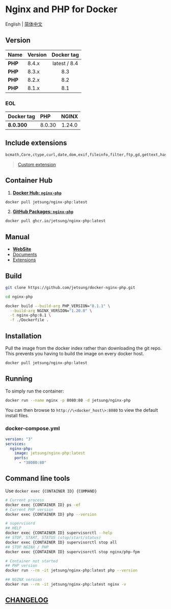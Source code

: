 # Nginx and PHP for Docker

English | [简体中文](./README_CN.md)

## Version

| Name    | Version |  Docker tag  |
| :------ | :------ | :----------: |
| **PHP** | 8.4.x   | latest / 8.4 |
| **PHP** | 8.3.x   |     8.3      |
| **PHP** | 8.2.x   |     8.2      |
| **PHP** | 8.1.x   |     8.1      |

### EOL

| Docker tag  | PHP    | NGINX  |
| :---------- | :----- | :----: |
| **8.0.300** | 8.0.30 | 1.24.0 |

## Include extensions

```bash
bcmath,Core,ctype,curl,date,dom,exif,fileinfo,filter,ftp,gd,gettext,hash,iconv,intl,json,libxml,mbstring,mysqli,mysqlnd,openssl,pcntl,pcre,PDO,pdo_mysql,pdo_pgsql,pdo_sqlite,pgsql,Phar,posix,redis,Reflection,session,shmop,SimpleXML,soap,sockets,sodium,SPL,sqlite3,standard,sysvsem,tokenizer,xml,xmlreader,xmlwriter,xsl,zip,zlib
```

> [Custom extension](./extensions)

## Container Hub

1. **[Docker Hub: `nginx-php`](https://hub.docker.com/r/jetsung/nginx-php)**

```bash
docker pull jetsung/nginx-php:latest
```

2. **[GitHub Packages: `nginx-php`](https://github.com/jetsung/docker-nginx-php/pkgs/container/nginx-php)**

```bash
docker pull ghcr.io/jetsung/nginx-php:latest
```

## Manual

- **[WebSite](http://nginx-php.222029.xyz)**
- [Documents](./docs)
- [Extensions](./extensions)

## Build

```sh
git clone https://github.com/jetsung/docker-nginx-php.git

cd nginx-php

docker build --build-arg PHP_VERSION="8.1.1" \
  --build-arg NGINX_VERSION="1.20.0" \
  -t nginx-php:8.1 \
  -f ./Dockerfile .
```

## Installation

Pull the image from the docker index rather than downloading the git repo. This prevents you having to build the image on every docker host.

```sh
docker pull jetsung/nginx-php:latest
```

## Running

To simply run the container:

```sh
docker run --name nginx -p 8080:80 -d jetsung/nginx-php
```

You can then browse to `http://\<docker_host\>:8080` to view the default install files.

### docker-compose.yml

```yaml
version: "3"
services:
  nginx-php:
    image: jetsung/nginx-php:latest
    ports:
      - "38080:80"
```

## Command line tools

Use `docker exec {CONTAINER ID} {COMMAND}`

```bash
# Current process
docker exec {CONTAINER ID} ps -ef
# Current PHP version
docker exec {CONTAINER ID} php --version

# supervisord
## HELP
docker exec {CONTAINER ID} supervisorctl --help
## STOP, START, STATUS (stop/start/status)
docker exec {CONTAINER ID} supervisorctl stop all
## STOP NGINX / PHP
docker exec {CONTAINER ID} supervisorctl stop nginx/php-fpm

# Container not started
## PHP version
docker run --rm -it jetsung/nginx-php:latest php --version

## NGINX version
docker run --rm -it jetsung/nginx-php:latest nginx -v
```

## [CHANGELOG](./CHANGELOG.md)
